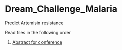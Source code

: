 # Dream_Challenge_Malaria
Predict Artemisin resistance 

Read files in the following order

1. [Abstract for conference](https://github.com/Monida/Dream_Challenge_Malaria/blob/master/Abstract%20for%20conference.md)
